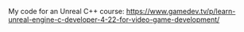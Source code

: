 My code for an Unreal C++ course:
https://www.gamedev.tv/p/learn-unreal-engine-c-developer-4-22-for-video-game-development/
